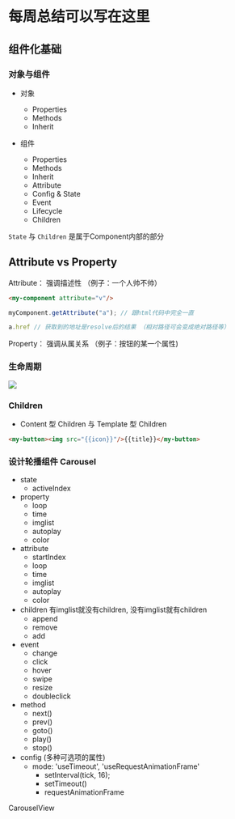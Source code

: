 # 每周总结可以写在这里

## 组件化基础

### 对象与组件

- 对象
    - Properties
    - Methods
    - Inherit

- 组件
    - Properties
    - Methods
    - Inherit
    - Attribute
    - Config & State
    - Event
    - Lifecycle
    - Children

`State` 与 `Children` 是属于Component内部的部分

## Attribute vs Property

Attribute： 强调描述性
（例子：一个人帅不帅）

```html
<my-component attribute="v"/>
```

```js
myComponent.getAttribute("a"); // 跟html代码中完全一直

a.href // 获取到的地址是resolve后的结果 （相对路径可会变成绝对路径等）
```
Property： 强调从属关系
（例子：按钮的某一个属性)

### 生命周期

![](https://s1.ax1x.com/2020/07/08/UZhqvn.png)

### Children

- Content 型 Children 与 Template 型 Children

```html
<my-button><img src="{{icon}}"/>{{title}}</my-button>
```

### 设计轮播组件 Carousel

- state
    - activeIndex
- property
    - loop
    - time
    - imglist
    - autoplay
    - color
- attribute
    - startIndex
    - loop
    - time
    - imglist
    - autoplay
    - color
- children
    有imglist就没有children, 没有imglist就有children
    - append
    - remove
    - add
- event
    - change
    - click
    - hover
    - swipe
    - resize
    - doubleclick
- method
    - next()
    - prev()
    - goto()
    - play()
    - stop()
- config (多种可选项的属性)
    - mode: 'useTimeout', 'useRequestAnimationFrame'
        - setInterval(tick, 16);
        - setTimeout()
        - requestAnimationFrame

CarouselView